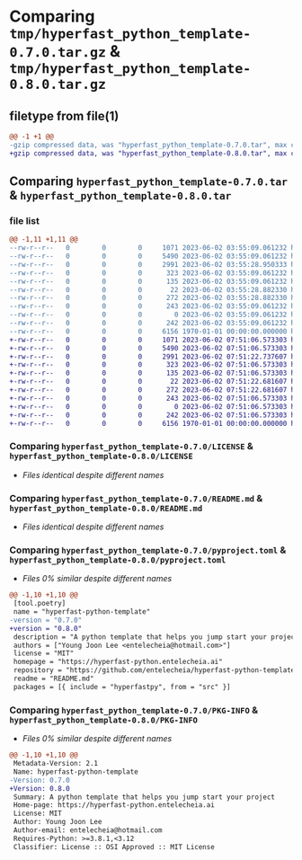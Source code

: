 # Comparing `tmp/hyperfast_python_template-0.7.0.tar.gz` & `tmp/hyperfast_python_template-0.8.0.tar.gz`

## filetype from file(1)

```diff
@@ -1 +1 @@
-gzip compressed data, was "hyperfast_python_template-0.7.0.tar", max compression
+gzip compressed data, was "hyperfast_python_template-0.8.0.tar", max compression
```

## Comparing `hyperfast_python_template-0.7.0.tar` & `hyperfast_python_template-0.8.0.tar`

### file list

```diff
@@ -1,11 +1,11 @@
--rw-r--r--   0        0        0     1071 2023-06-02 03:55:09.061232 hyperfast_python_template-0.7.0/LICENSE
--rw-r--r--   0        0        0     5490 2023-06-02 03:55:09.061232 hyperfast_python_template-0.7.0/README.md
--rw-r--r--   0        0        0     2991 2023-06-02 03:55:28.950333 hyperfast_python_template-0.7.0/pyproject.toml
--rw-r--r--   0        0        0      323 2023-06-02 03:55:09.061232 hyperfast_python_template-0.7.0/src/hyperfastpy/__cli__.py
--rw-r--r--   0        0        0      135 2023-06-02 03:55:09.061232 hyperfast_python_template-0.7.0/src/hyperfastpy/__init__.py
--rw-r--r--   0        0        0       22 2023-06-02 03:55:28.882330 hyperfast_python_template-0.7.0/src/hyperfastpy/_version.py
--rw-r--r--   0        0        0      272 2023-06-02 03:55:28.882330 hyperfast_python_template-0.7.0/src/hyperfastpy/conf/about/__init__.yaml
--rw-r--r--   0        0        0      243 2023-06-02 03:55:09.061232 hyperfast_python_template-0.7.0/src/hyperfastpy/project.toml
--rw-r--r--   0        0        0        0 2023-06-02 03:55:09.061232 hyperfast_python_template-0.7.0/src/hyperfastpy/py.typed
--rw-r--r--   0        0        0      242 2023-06-02 03:55:09.061232 hyperfast_python_template-0.7.0/src/hyperfastpy/pyproject.toml
--rw-r--r--   0        0        0     6156 1970-01-01 00:00:00.000000 hyperfast_python_template-0.7.0/PKG-INFO
+-rw-r--r--   0        0        0     1071 2023-06-02 07:51:06.573303 hyperfast_python_template-0.8.0/LICENSE
+-rw-r--r--   0        0        0     5490 2023-06-02 07:51:06.573303 hyperfast_python_template-0.8.0/README.md
+-rw-r--r--   0        0        0     2991 2023-06-02 07:51:22.737607 hyperfast_python_template-0.8.0/pyproject.toml
+-rw-r--r--   0        0        0      323 2023-06-02 07:51:06.573303 hyperfast_python_template-0.8.0/src/hyperfastpy/__cli__.py
+-rw-r--r--   0        0        0      135 2023-06-02 07:51:06.573303 hyperfast_python_template-0.8.0/src/hyperfastpy/__init__.py
+-rw-r--r--   0        0        0       22 2023-06-02 07:51:22.681607 hyperfast_python_template-0.8.0/src/hyperfastpy/_version.py
+-rw-r--r--   0        0        0      272 2023-06-02 07:51:22.681607 hyperfast_python_template-0.8.0/src/hyperfastpy/conf/about/__init__.yaml
+-rw-r--r--   0        0        0      243 2023-06-02 07:51:06.573303 hyperfast_python_template-0.8.0/src/hyperfastpy/project.toml
+-rw-r--r--   0        0        0        0 2023-06-02 07:51:06.573303 hyperfast_python_template-0.8.0/src/hyperfastpy/py.typed
+-rw-r--r--   0        0        0      242 2023-06-02 07:51:06.573303 hyperfast_python_template-0.8.0/src/hyperfastpy/pyproject.toml
+-rw-r--r--   0        0        0     6156 1970-01-01 00:00:00.000000 hyperfast_python_template-0.8.0/PKG-INFO
```

### Comparing `hyperfast_python_template-0.7.0/LICENSE` & `hyperfast_python_template-0.8.0/LICENSE`

 * *Files identical despite different names*

### Comparing `hyperfast_python_template-0.7.0/README.md` & `hyperfast_python_template-0.8.0/README.md`

 * *Files identical despite different names*

### Comparing `hyperfast_python_template-0.7.0/pyproject.toml` & `hyperfast_python_template-0.8.0/pyproject.toml`

 * *Files 0% similar despite different names*

```diff
@@ -1,10 +1,10 @@
 [tool.poetry]
 name = "hyperfast-python-template"
-version = "0.7.0"
+version = "0.8.0"
 description = "A python template that helps you jump start your project"
 authors = ["Young Joon Lee <entelecheia@hotmail.com>"]
 license = "MIT"
 homepage = "https://hyperfast-python.entelecheia.ai"
 repository = "https://github.com/entelecheia/hyperfast-python-template"
 readme = "README.md"
 packages = [{ include = "hyperfastpy", from = "src" }]
```

### Comparing `hyperfast_python_template-0.7.0/PKG-INFO` & `hyperfast_python_template-0.8.0/PKG-INFO`

 * *Files 0% similar despite different names*

```diff
@@ -1,10 +1,10 @@
 Metadata-Version: 2.1
 Name: hyperfast-python-template
-Version: 0.7.0
+Version: 0.8.0
 Summary: A python template that helps you jump start your project
 Home-page: https://hyperfast-python.entelecheia.ai
 License: MIT
 Author: Young Joon Lee
 Author-email: entelecheia@hotmail.com
 Requires-Python: >=3.8.1,<3.12
 Classifier: License :: OSI Approved :: MIT License
```

